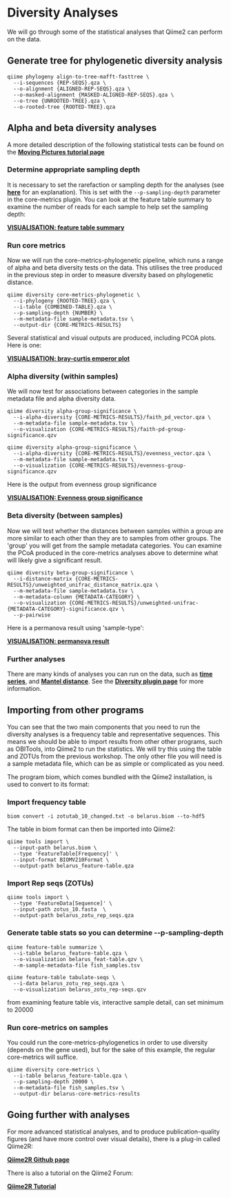 # Diversity Analyses

We will go through some of the statistical analyses that Qiime2 can perform on the data.

## Generate tree for phylogenetic diversity analysis

```
qiime phylogeny align-to-tree-mafft-fasttree \
  --i-sequences {REP-SEQS}.qza \
  --o-alignment {ALIGNED-REP-SEQS}.qza \
  --o-masked-alignment {MASKED-ALIGNED-REP-SEQS}.qza \
  --o-tree {UNROOTED-TREE}.qza \
  --o-rooted-tree {ROOTED-TREE}.qza
```

## Alpha and beta diversity analyses

A more detailed description of the following statistical tests can be found on the [**Moving Pictures tutorial page**](https://docs.qiime2.org/2019.7/tutorials/moving-pictures/#alpha-and-beta-diversity-analysis)

### Determine appropriate sampling depth

It is necessary to set the rarefaction or sampling depth for the analyses (see [**here**](https://docs.qiime2.org/2019.7/tutorials/moving-pictures/#alpha-and-beta-diversity-analysis) for an explanation). This is set with the `--p-sampling-depth` parameter in the core-metrics plugin. You can look at the feature table summary to examine the number of reads for each sample to help set the sampling depth:

[**VISUALISATION: feature table summary**](../combined_feature_table_summary/index.html)

### Run core metrics 

Now we will run the core-metrics-phylogenetic pipeline, which runs a range of alpha and beta diversity tests on the data. This utilises the tree produced in the previous step in order to measure diversity based on phylogenetic distance. 

```
qiime diversity core-metrics-phylogenetic \
  --i-phylogeny {ROOTED-TREE}.qza \
  --i-table {COMBINED-TABLE}.qza \
  --p-sampling-depth {NUMBER} \
  --m-metadata-file sample-metadata.tsv \
  --output-dir {CORE-METRICS-RESULTS}
```

Several statistical and visual outputs are produced, including PCOA plots. Here is one:

[**VISUALISATION: bray-curtis emperor plot**](../bray_curtis_emp_pcoa/index.html)

### Alpha diversity (within samples)

We will now test for associations between categories in the sample metadata file and alpha diversity data.

```
qiime diversity alpha-group-significance \
  --i-alpha-diversity {CORE-METRICS-RESULTS}/faith_pd_vector.qza \
  --m-metadata-file sample-metadata.tsv \
  --o-visualization {CORE-METRICS-RESULTS}/faith-pd-group-significance.qzv

qiime diversity alpha-group-significance \
  --i-alpha-diversity {CORE-METRICS-RESULTS}/evenness_vector.qza \
  --m-metadata-file sample-metadata.tsv \
  --o-visualization {CORE-METRICS-RESULTS}/evenness-group-significance.qzv
```

Here is the output from evenness group significance

[**VISUALISATION: Evenness group significance**](../alpha_even_plot/index.html)

### Beta diversity (between samples)

Now we will test whether the distances between samples within a group are more similar to each other than they are to samples from other groups. The 'group' you will get from the sample metadata categories. You can examine the PCoA produced in the core-metrics analyses above to determine what will likely give a significant result. 

```
qiime diversity beta-group-significance \
  --i-distance-matrix {CORE-METRICS-RESULTS}/unweighted_unifrac_distance_matrix.qza \
  --m-metadata-file sample-metadata.tsv \
  --m-metadata-column {METADATA-CATEGORY} \
  --o-visualization {CORE-METRICS-RESULTS}/unweighted-unifrac-{METADATA-CATEGORY}-significance.qzv \
  --p-pairwise
```

Here is a permanova result using 'sample-type':

[**VISUALISATION:  permanova result**](../permanova_sample_type/index.html)

### Further analyses

There are many kinds of analyses you can run on the data, such as [**time series**](https://docs.qiime2.org/2019.7/tutorials/longitudinal/), and [**Mantel distance**](https://docs.qiime2.org/2019.7/plugins/available/diversity/mantel/). See the [**Diversity plugin page**](https://docs.qiime2.org/2019.7/plugins/available/diversity/) for more information.

## Importing from other programs

You can see that the two main components that you need to run the diversity analyses is a frequency table and representative sequences. This means we should be able to import results from other other programs, such as OBITools, into Qiime2 to run the statistics. We will try this using the table and ZOTUs from the previous workshop. The only other file you will need is a sample metadata file, which can be as simple or complicated as you need.

The program biom, which comes bundled with the Qiime2 installation, is used to convert to its format:

### Import frequency table

```
biom convert -i zotutab_10_changed.txt -o belarus.biom --to-hdf5 
```

The table in biom format can then be imported into Qiime2:

```
qiime tools import \
  --input-path belarus.biom \
  --type 'FeatureTable[Frequency]' \
  --input-format BIOMV210Format \
  --output-path belarus_feature-table.qza
```

### Import Rep seqs (ZOTUs)

```
qiime tools import \
  --type 'FeatureData[Sequence]' \
  --input-path zotus_10.fasta  \
  --output-path belarus_zotu_rep_seqs.qza
```

### Generate table stats so you can determine --p-sampling-depth

```
qiime feature-table summarize \
  --i-table belarus_feature-table.qza \
  --o-visualization belarus_feat-table.qzv \
  --m-sample-metadata-file fish_samples.tsv

qiime feature-table tabulate-seqs \
  --i-data belarus_zotu_rep_seqs.qza \
  --o-visualization belarus_zotu_rep-seqs.qzv
```

from examining feature table vis, interactive sample detail, can set minimum to 20000

### Run core-metrics on samples

You could run the core-metrics-phylogenetics in order to use diversity (depends on the gene used), but for the sake of this example, the regular core-metrics will suffice.

```
qiime diversity core-metrics \
  --i-table belarus_feature-table.qza \
  --p-sampling-depth 20000 \
  --m-metadata-file fish_samples.tsv \
  --output-dir belarus-core-metrics-results
```

## Going further with analyses

For more advanced statistical analyses, and to produce publication-quality figures (and have more control over visual details), there is a plug-in called Qiime2R:

[**Qiime2R Github page**](https://github.com/jbisanz/qiime2R)

There is also a tutorial on the Qiime2 Forum:

[**Qiime2R Tutorial**](https://forum.qiime2.org/t/tutorial-integrating-qiime2-and-r-for-data-visualization-and-analysis-using-qiime2r/4121)













